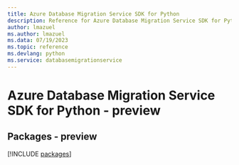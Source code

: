 ```yaml
---
title: Azure Database Migration Service SDK for Python
description: Reference for Azure Database Migration Service SDK for Python
author: lmazuel
ms.author: lmazuel
ms.data: 07/19/2023
ms.topic: reference
ms.devlang: python
ms.service: databasemigrationservice
---
```

# Azure Database Migration Service SDK for Python - preview
## Packages - preview
[!INCLUDE [packages](database-migration-service-index.md)]